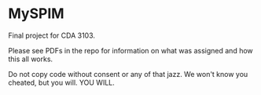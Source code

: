 MySPIM
======

Final project for CDA 3103.

Please see PDFs in the repo for information on what was assigned and how this all works.

Do not copy code without consent or any of that jazz. We won't know you cheated, but you will. YOU WILL.